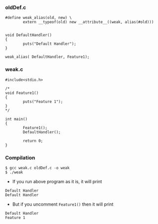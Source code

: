 ### oldDef.c
```
#define weak_alias(old, new) \
        extern __typeof(old) new __attribute__((weak, alias(#old)))


void DefaultHandler()
{
        puts("Default Handler");
}

weak_alias( DefaultHandler, Feature1);

```

### weak.c
```
#include<stdio.h>

/*
void Feature1()
{
        puts("Feature 1");
}
*/

int main()
{
        Feature1();
        DefaultHandler();

        return 0;
}

```

### Compilation
```
$ gcc weak.c oldDef.c -o weak
$ ./weak
```

- If you run above program as it is, it will print
```
Default Handler
Default Handler
```
- But if you uncomment `Feature1()` then it will print
```
Default Handler
Feature 1
```
